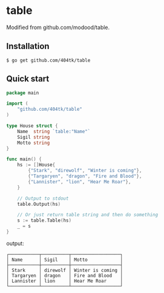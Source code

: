 table
=====

Modified from github.com/modood/table.

Installation
------------

```
$ go get github.com/404tk/table
```

Quick start
-----------

```go
package main

import (
	"github.com/404tk/table"
)

type House struct {
	Name  string `table:"Name"`
	Sigil string
	Motto string
}

func main() {
	hs := []House{
		{"Stark", "direwolf", "Winter is coming"},
		{"Targaryen", "dragon", "Fire and Blood"},
		{"Lannister", "lion", "Hear Me Roar"},
	}

	// Output to stdout
	table.Output(hs)

	// Or just return table string and then do something
	s := table.Table(hs)
	_ = s
}
```

output:
```
┌───────────┬──────────┬──────────────────┐
│ Name      │ Sigil    │ Motto            │
├───────────┼──────────┼──────────────────┤
│ Stark     │ direwolf │ Winter is coming │
│ Targaryen │ dragon   │ Fire and Blood   │
│ Lannister │ lion     │ Hear Me Roar     │
└───────────┴──────────┴──────────────────┘
```